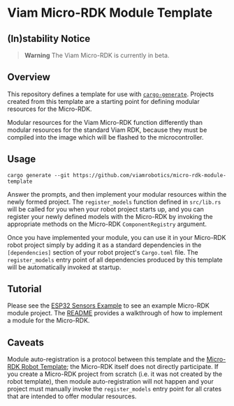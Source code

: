 # Viam Micro-RDK Module Template

## (In)stability Notice

> **Warning** The Viam Micro-RDK is currently in beta.

## Overview

This repository defines a template for use with
[`cargo-generate`](https://cargo-generate.github.io/cargo-generate). Projects
created from this template are a starting point for defining modular
resources for the Micro-RDK.

Modular resources for the Viam Micro-RDK function differently than
modular resources for the standard Viam RDK, because they must be
compiled into the image which will be flashed to the microcontroller.

## Usage

`cargo generate --git https://github.com/viamrobotics/micro-rdk-module-template`

Answer the prompts, and then implement your modular resources within
the newly formed project. The `register_models` function defined in
`src/lib.rs` will be called for you when your robot project starts up,
and you can register your newly defined models with the Micro-RDK by
invoking the appropriate methods on the Micro-RDK `ComponentRegistry`
argument.

Once you have implemented your module, you can use it in your
Micro-RDK robot project simply by adding it as a standard dependencies
in the `[dependencies]` section of your robot project's `Cargo.toml`
file. The `register_models` entry point of all dependencies produced
by this template will be automatically invoked at startup.

## Tutorial

Please see the [ESP32 Sensors
Example](https://github.com/viam-labs/micro-rdk-esp32-sensor-examples)
to see an example Micro-RDK module project. The
[README](https://github.com/viam-labs/micro-rdk-esp32-sensor-examples/blob/main/README.md)
provides a walkthrough of how to implement a module for the Micro-RDK.

## Caveats

Module auto-registration is a protocol between this template and the
[Micro-RDK Robot
Template](https://github.com/viamrobotics/micro-rdk-robot-template);
the Micro-RDK itself does not directly participate. If you create a
Micro-RDK project from scratch (i.e. it was not created by the robot
template), then module auto-registration will not happen and your
project must manually invoke the `register_models` entry point for all
crates that are intended to offer modular resources.
